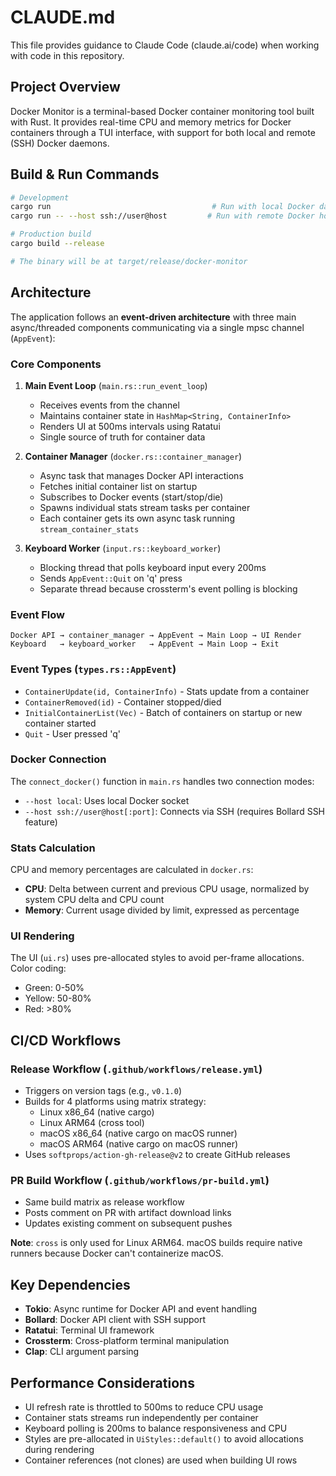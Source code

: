 # CLAUDE.md

This file provides guidance to Claude Code (claude.ai/code) when working with code in this repository.

## Project Overview

Docker Monitor is a terminal-based Docker container monitoring tool built with Rust. It provides real-time CPU and memory metrics for Docker containers through a TUI interface, with support for both local and remote (SSH) Docker daemons.

## Build & Run Commands

```bash
# Development
cargo run                                    # Run with local Docker daemon
cargo run -- --host ssh://user@host         # Run with remote Docker host

# Production build
cargo build --release

# The binary will be at target/release/docker-monitor
```

## Architecture

The application follows an **event-driven architecture** with three main async/threaded components communicating via a single mpsc channel (`AppEvent`):

### Core Components

1. **Main Event Loop** (`main.rs::run_event_loop`)
   - Receives events from the channel
   - Maintains container state in `HashMap<String, ContainerInfo>`
   - Renders UI at 500ms intervals using Ratatui
   - Single source of truth for container data

2. **Container Manager** (`docker.rs::container_manager`)
   - Async task that manages Docker API interactions
   - Fetches initial container list on startup
   - Subscribes to Docker events (start/stop/die)
   - Spawns individual stats stream tasks per container
   - Each container gets its own async task running `stream_container_stats`

3. **Keyboard Worker** (`input.rs::keyboard_worker`)
   - Blocking thread that polls keyboard input every 200ms
   - Sends `AppEvent::Quit` on 'q' press
   - Separate thread because crossterm's event polling is blocking

### Event Flow

```
Docker API → container_manager → AppEvent → Main Loop → UI Render
Keyboard   → keyboard_worker   → AppEvent → Main Loop → Exit
```

### Event Types (`types.rs::AppEvent`)

- `ContainerUpdate(id, ContainerInfo)` - Stats update from a container
- `ContainerRemoved(id)` - Container stopped/died
- `InitialContainerList(Vec)` - Batch of containers on startup or new container started
- `Quit` - User pressed 'q'

### Docker Connection

The `connect_docker()` function in `main.rs` handles two connection modes:
- `--host local`: Uses local Docker socket
- `--host ssh://user@host[:port]`: Connects via SSH (requires Bollard SSH feature)

### Stats Calculation

CPU and memory percentages are calculated in `docker.rs`:
- **CPU**: Delta between current and previous CPU usage, normalized by system CPU delta and CPU count
- **Memory**: Current usage divided by limit, expressed as percentage

### UI Rendering

The UI (`ui.rs`) uses pre-allocated styles to avoid per-frame allocations. Color coding:
- Green: 0-50%
- Yellow: 50-80%
- Red: >80%

## CI/CD Workflows

### Release Workflow (`.github/workflows/release.yml`)
- Triggers on version tags (e.g., `v0.1.0`)
- Builds for 4 platforms using matrix strategy:
  - Linux x86_64 (native cargo)
  - Linux ARM64 (cross tool)
  - macOS x86_64 (native cargo on macOS runner)
  - macOS ARM64 (native cargo on macOS runner)
- Uses `softprops/action-gh-release@v2` to create GitHub releases

### PR Build Workflow (`.github/workflows/pr-build.yml`)
- Same build matrix as release workflow
- Posts comment on PR with artifact download links
- Updates existing comment on subsequent pushes

**Note**: `cross` is only used for Linux ARM64. macOS builds require native runners because Docker can't containerize macOS.

## Key Dependencies

- **Tokio**: Async runtime for Docker API and event handling
- **Bollard**: Docker API client with SSH support
- **Ratatui**: Terminal UI framework
- **Crossterm**: Cross-platform terminal manipulation
- **Clap**: CLI argument parsing

## Performance Considerations

- UI refresh rate is throttled to 500ms to reduce CPU usage
- Container stats streams run independently per container
- Keyboard polling is 200ms to balance responsiveness and CPU
- Styles are pre-allocated in `UiStyles::default()` to avoid allocations during rendering
- Container references (not clones) are used when building UI rows
